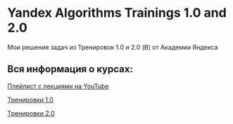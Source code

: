 # Yandex Algorithms Trainings 1.0 and 2.0

Мои решения задач из Тренировок 1.0 и 2.0 (B) от Академии Яндекса

## Вся информация о курсах:
[Плейлист с лекциями на YouTube](https://www.youtube.com/playlist?list=PL6Wui14DvQPySdPv5NUqV3i8sDbHkCKC5)

[Тренировки 1.0](https://yandex.ru/yaintern/algorithm-training_1)

[Тренировки 2.0](https://yandex.ru/yaintern/algorithm-training_2)

